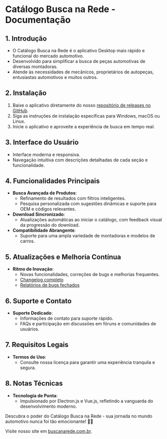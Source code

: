 # Catálogo Busca na Rede - Documentação

## 1. Introdução
- O Catálogo Busca na Rede é o aplicativo Desktop mais rápido e funcional do mercado automotivo.
- Desenvolvido para simplificar a busca de peças automotivas de diversas montadoras.
- Atende às necessidades de mecânicos, proprietários de autopeças, entusiastas automotivos e muitos outros.

## 2. Instalação
1. Baixe o aplicativo diretamente do nosso [repositório de releases no GitHub](https://github.com/agenciaclose/busca-desktop/releases).
2. Siga as instruções de instalação específicas para Windows, macOS ou Linux.
3. Inicie o aplicativo e aproveite a experiência de busca em tempo real.

## 3. Interface do Usuário
- Interface moderna e responsiva.
- Navegação intuitiva com descrições detalhadas de cada seção e funcionalidade.

## 4. Funcionalidades Principais
- **Busca Avançada de Produtos**: 
  - Refinamento de resultados com filtros inteligentes.
  - Pesquisa personalizada com sugestões dinâmicas e suporte para OEM e códigos relevantes.
- **Download Sincronizado**: 
  - Atualizações automáticas ao iniciar o catálogo, com feedback visual da progressão do download.
- **Compatibilidade Abrangente**:
  - Suporte para uma ampla variedade de montadoras e modelos de carros.
  
## 5. Atualizações e Melhoria Contínua
- **Ritmo de Inovação**: 
  - Novas funcionalidades, correções de bugs e melhorias frequentes.
  - [Changelog completo](https://github.com/agenciaclose/busca-desktop/blob/main/Windows%20Version/CHANGELOG.md)
  - [Relatórios de bugs fechados](https://github.com/agenciaclose/busca-desktop/issues?q=is%3Aissue+is%3Aclosed)

## 6. Suporte e Contato
- **Suporte Dedicado**: 
  - Informações de contato para suporte rápido.
  - FAQs e participação em discussões em fóruns e comunidades de usuários.

## 7. Requisitos Legais
- **Termos de Uso**: 
  - Consulte nossa licença para garantir uma experiência tranquila e segura.

## 8. Notas Técnicas
- **Tecnologia de Ponta**:
  - Impulsionado por Electron.js e Vue.js, refletindo a vanguarda do desenvolvimento moderno.
  
Descubra o poder do Catálogo Busca na Rede - sua jornada no mundo automotivo nunca foi tão emocionante! 🚗💨

Visite nosso site em [buscanarede.com.br](https://buscanarede.com.br).
